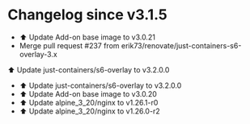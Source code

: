 # Changelog since v3.1.5
- ⬆️ Update Add-on base image to v3.0.21 
- Merge pull request #237 from erik73/renovate/just-containers-s6-overlay-3.x

⬆️ Update just-containers/s6-overlay to v3.2.0.0 
- ⬆️ Update just-containers/s6-overlay to v3.2.0.0 
- ⬆️ Update Add-on base image to v3.0.20 
- ⬆️ Update alpine_3_20/nginx to v1.26.1-r0 
- ⬆️ Update alpine_3_20/nginx to v1.26.0-r2 
